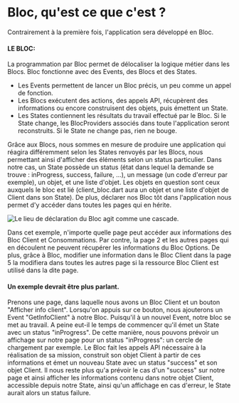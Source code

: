 # Bloc, qu'est ce que c'est ?

Contrairement à la première fois, l'application sera développé en Bloc.&#x20;

#### LE BLOC:

La programmation par Bloc permet de délocaliser la logique métier dans les Blocs. Bloc fonctionne avec des Events, des Blocs et des States.

* Les Events permettent de lancer un Bloc précis, un peu comme un appel de fonction.
* Les Blocs exécutent des actions, des appels API, récupèrent des informations ou encore construisent des objets, puis émettent un State.
* Les States contiennent les résultats du travail effectué par le Bloc. Si le State change, les BlocProviders associés dans toute l'application seront reconstruits. Si le State ne change pas, rien ne bouge.

Grâce aux Blocs, nous sommes en mesure de produire une application qui réagira différemment selon les States renvoyés par les Blocs, nous permettant ainsi d'afficher des éléments selon un status particulier. Dans notre cas, un State possède un status (état dans lequel la demande se trouve : inProgress, success, failure, ...), un message (un code d'erreur par exemple), un objet, et une liste d'objet. Les objets en question sont ceux auxquels le bloc est lié (client\_bloc.dart aura un objet et une liste d'objet de Client dans son State). De plus, déclarer nos Bloc tôt dans l'application nous permet d'y accéder dans toutes les pages qui en hérite.

![Le lieu de déclaration du Bloc agit comme une cascade.](<../../.gitbook/assets/Shéma Bloc.jpg>)

Dans cet exemple, n'importe quelle page peut accéder aux informations des Bloc Client et Consommations. Par contre, la page 2 et les autres pages qui en découlent ne peuvent récupérer les informations du Bloc Options. De plus, grâce à Bloc, modifier une information dans le Bloc Client dans la page 5 la modifiera dans toutes les autres page si la ressource Bloc Client est utilisé dans la dite page.&#x20;

#### Un exemple devrait être plus parlant.&#x20;

Prenons une page, dans laquelle nous avons un Bloc Client et un bouton "Afficher info client". Lorsqu'on appuis sur ce bouton, nous ajouterons un Event "GetInfoClient" à notre Bloc. Puisqu'il à un nouvel Event, notre bloc se met au travail. A peine eut-il le temps de commencer qu'il émet un State avec un status "inProgress". De cette manière, nous pouvons prévoir un affichage sur notre page pour un status "inProgress": un cercle de chargement par exemple. Le Bloc fait les appels API nécessaire à la réalisation de sa mission, construit son objet Client à partir de ces informations et émet un nouveau State avec un status "success" et son objet Client. Il nous reste plus qu'a prévoir le cas d'un "success" sur notre page et ainsi afficher les informations contenu dans notre objet Client, accessible depuis notre State, ainsi qu'un affichage en cas d'erreur, le State aurait alors un status failure.&#x20;

